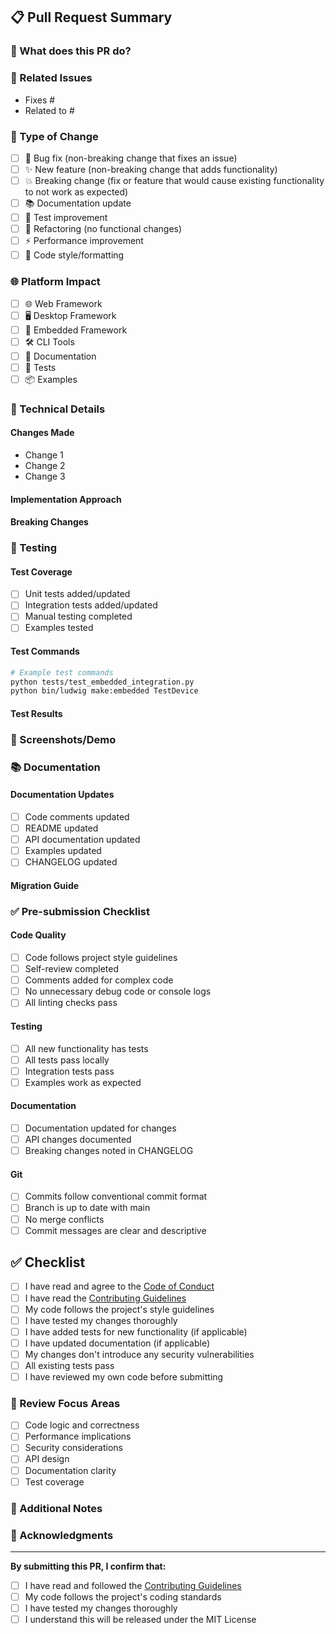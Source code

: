 ## 📋 Pull Request Summary

### 🎯 What does this PR do?
<!-- Provide a clear and concise description of what this PR accomplishes -->

### 🔗 Related Issues
<!-- Link to any related issues using "Fixes #123" or "Closes #123" -->
- Fixes #
- Related to #

### 🚀 Type of Change
<!-- Check all that apply -->
- [ ] 🐛 Bug fix (non-breaking change that fixes an issue)
- [ ] ✨ New feature (non-breaking change that adds functionality)
- [ ] 💥 Breaking change (fix or feature that would cause existing functionality to not work as expected)
- [ ] 📚 Documentation update
- [ ] 🧪 Test improvement
- [ ] 🔧 Refactoring (no functional changes)
- [ ] ⚡ Performance improvement
- [ ] 🎨 Code style/formatting

### 🌐 Platform Impact
<!-- Check all platforms this PR affects -->
- [ ] 🌐 Web Framework
- [ ] 🖥️ Desktop Framework
- [ ] 🔌 Embedded Framework
- [ ] 🛠️ CLI Tools
- [ ] 📖 Documentation
- [ ] 🧪 Tests
- [ ] 📦 Examples

### 🔧 Technical Details

#### Changes Made
<!-- List the specific changes made -->
- Change 1
- Change 2
- Change 3

#### Implementation Approach
<!-- Explain your approach and any important implementation decisions -->

#### Breaking Changes
<!-- If this is a breaking change, explain what breaks and how to migrate -->

### 🧪 Testing

#### Test Coverage
- [ ] Unit tests added/updated
- [ ] Integration tests added/updated
- [ ] Manual testing completed
- [ ] Examples tested

#### Test Commands
<!-- Commands used to test this PR -->
```bash
# Example test commands
python tests/test_embedded_integration.py
python bin/ludwig make:embedded TestDevice
```

#### Test Results
<!-- Briefly describe test results -->

### 📸 Screenshots/Demo
<!-- If applicable, add screenshots or demo links -->

### 📚 Documentation

#### Documentation Updates
- [ ] Code comments updated
- [ ] README updated
- [ ] API documentation updated
- [ ] Examples updated
- [ ] CHANGELOG updated

#### Migration Guide
<!-- If this introduces breaking changes, provide migration steps -->

### ✅ Pre-submission Checklist

#### Code Quality
- [ ] Code follows project style guidelines
- [ ] Self-review completed
- [ ] Comments added for complex code
- [ ] No unnecessary debug code or console logs
- [ ] All linting checks pass

#### Testing
- [ ] All new functionality has tests
- [ ] All tests pass locally
- [ ] Integration tests pass
- [ ] Examples work as expected

#### Documentation
- [ ] Documentation updated for changes
- [ ] API changes documented
- [ ] Breaking changes noted in CHANGELOG

#### Git
- [ ] Commits follow conventional commit format
- [ ] Branch is up to date with main
- [ ] No merge conflicts
- [ ] Commit messages are clear and descriptive

## ✅ Checklist
<!-- Please check all items that apply -->
- [ ] I have read and agree to the [Code of Conduct](../CODE_OF_CONDUCT.md)
- [ ] I have read the [Contributing Guidelines](../CONTRIBUTING.md)
- [ ] My code follows the project's style guidelines
- [ ] I have tested my changes thoroughly
- [ ] I have added tests for new functionality (if applicable)
- [ ] I have updated documentation (if applicable)
- [ ] My changes don't introduce any security vulnerabilities
- [ ] All existing tests pass
- [ ] I have reviewed my own code before submitting

### 🎯 Review Focus Areas
<!-- Guide reviewers on what to focus on -->
- [ ] Code logic and correctness
- [ ] Performance implications
- [ ] Security considerations
- [ ] API design
- [ ] Documentation clarity
- [ ] Test coverage

### 📝 Additional Notes
<!-- Any additional information for reviewers -->

### 🙏 Acknowledgments
<!-- Credit any contributors, inspirations, or helpful resources -->

---

**By submitting this PR, I confirm that:**
- [ ] I have read and followed the [Contributing Guidelines](CONTRIBUTING.md)
- [ ] My code follows the project's coding standards
- [ ] I have tested my changes thoroughly
- [ ] I understand this will be released under the MIT License
